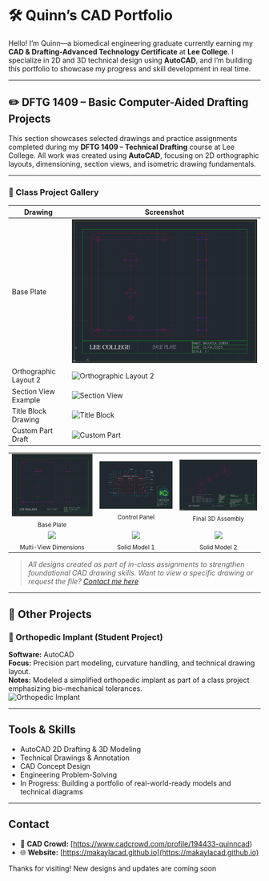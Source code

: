 # 🛠️ Quinn’s CAD Portfolio

Hello! I’m Quinn—a biomedical engineering graduate currently earning my **CAD & Drafting-Advanced Technology Certificate** at **Lee College**. I specialize in 2D and 3D technical design using **AutoCAD**, and I’m building this portfolio to showcase my progress and skill development in real time.

---

## ✏️ DFTG 1409 – Basic Computer-Aided Drafting Projects

This section showcases selected drawings and practice assignments completed during my **DFTG 1409 – Technical Drafting** course at Lee College. All work was created using **AutoCAD**, focusing on 2D orthographic layouts, dimensioning, section views, and isometric drawing fundamentals.

---

### 📸 Class Project Gallery

| Drawing                 | Screenshot |
|-------------------------|------------|
| Base Plate              | ![Base Plate](./images/Base-Plate.png)|
| Orthographic Layout 2   | ![Orthographic Layout 2](./images/dftg-1409/orthographic-layout-2.png) |
| Section View Example    | ![Section View](./images/dftg-1409/section-view-example.png) |
| Title Block Drawing     | ![Title Block](./images/dftg-1409/title-block-drawing.png) |
| Custom Part Draft       | ![Custom Part](./images/dftg-1409/custom-part-draft.png) |

<table>
  <tr>
    <td align="center">
      <img src="./images/Base-Plate.png" width="300"/><br/>
      <sub>Base Plate</sub>
    </td>
    <td align="center">
      <img src="./images/Control-Panel.png" width="300"/><br/>
      <sub>Control Panel</sub>
    </td>
    <td align="center">
      <img src="./images/Final-3D-Assembly.png" width="300"/><br/>
      <sub>Final 3D Assembly</sub>
    </td>
  </tr>
  <tr>
    <td align="center">
      <img src="./images/Multi-View-Dimensions.png" width="300"/><br/>
      <sub>Multi-View Dimensions</sub>
    </td>
    <td align="center">
      <img src="./images/dftg-1409/Solid-Model-1.png" width="300"/><br/>
      <sub>Solid Model 1</sub>
    </td>
    <td align="center">
      <img src="./images/dftg-1409/Solid-Model-2.png" width="200"/><br/>
      <sub>Solid Model 2</sub>
    </td>
  </tr>
</table>


> *All designs created as part of in-class assignments to strengthen foundational CAD drawing skills.*
> *Want to view a specific drawing or request the file? [Contact me here](mailto:your.email@example.com)*  

---

## 📂 Other Projects

### 📐 Orthopedic Implant (Student Project)
**Software:** AutoCAD  
**Focus:** Precision part modeling, curvature handling, and technical drawing layout.  
**Notes:** Modeled a simplified orthopedic implant as part of a class project emphasizing bio-mechanical tolerances.  
![Orthopedic Implant](./images/orthopedic-implant.png)

---

## Tools & Skills
- AutoCAD 2D Drafting & 3D Modeling  
- Technical Drawings & Annotation  
- CAD Concept Design  
- Engineering Problem-Solving  
- In Progress: Building a portfolio of real-world-ready models and technical diagrams  

---

## Contact  
- 🧩 **CAD Crowd:** [https://www.cadcrowd.com/profile/194433-quinncad)
- 🌐 **Website:** [https://makaylacad.github.io](https://makaylacad.github.io)

Thanks for visiting! New designs and updates are coming soon 
